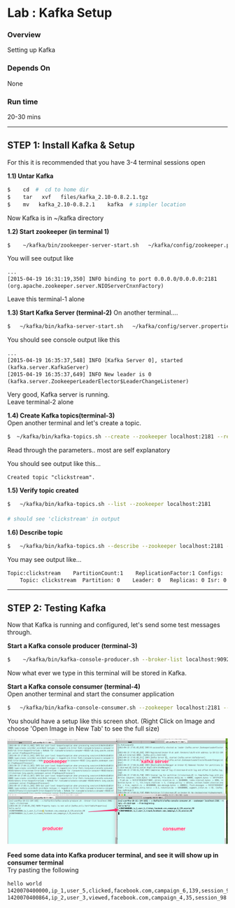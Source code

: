 Lab : Kafka Setup
=================

### Overview
Setting up Kafka

### Depends On 
None

### Run time
20-30 mins


-----------------------------
STEP 1: Install Kafka & Setup
-----------------------------
For this it is recommended that you have 3-4 terminal sessions open

**1.1) Untar Kafka**
```bash
$    cd  #  cd to home dir
$    tar   xvf   files/kafka_2.10-0.8.2.1.tgz
$    mv   kafka_2.10-0.8.2.1    kafka  # simpler location
```
Now Kafka is in   ~/kafka directory


**1.2)  Start zookeeper (in terminal 1)**
```bash
$    ~/kafka/bin/zookeeper-server-start.sh   ~/kafka/config/zookeeper.properties
```

You will see output like
```
...
[2015-04-19 16:31:19,350] INFO binding to port 0.0.0.0/0.0.0.0:2181 (org.apache.zookeeper.server.NIOServerCnxnFactory)
```
Leave this terminal-1 alone


**1.3) Start Kafka Server (terminal-2)**
On another terminal....
```bash
$   ~/kafka/bin/kafka-server-start.sh   ~/kafka/config/server.properties
```

You should see console output like this
```
...
[2015-04-19 16:35:37,548] INFO [Kafka Server 0], started (kafka.server.KafkaServer)
[2015-04-19 16:35:37,649] INFO New leader is 0 (kafka.server.ZookeeperLeaderElector$LeaderChangeListener)
```

Very good, Kafka server is running.  
Leave terminal-2 alone


**1.4) Create Kafka topics(terminal-3)**  
Open another terminal and let's create a topic.
```bash
$  ~/kafka/bin/kafka-topics.sh --create --zookeeper localhost:2181 --replication-factor 1 --partitions 1 --topic clickstream
```
Read through the parameters.. most are self explanatory

You should see output like this...
```
Created topic "clickstream".
```

**1.5) Verify topic created**
```bash
$   ~/kafka/bin/kafka-topics.sh --list --zookeeper localhost:2181

# should see 'clickstream' in output
```

**1.6) Describe topic**
```bash
$   ~/kafka/bin/kafka-topics.sh --describe --zookeeper localhost:2181 --topic clickstream
```

You may see output like...
```
Topic:clickstream    PartitionCount:1    ReplicationFactor:1 Configs:
    Topic: clickstream  Partition: 0    Leader: 0   Replicas: 0 Isr: 0
```


---------------------
STEP 2: Testing Kafka
----------------------
Now that Kafka is running and configured, let's send some test messages through.

**Start a Kafka console producer (terminal-3)**
```bash
$    ~/kafka/bin/kafka-console-producer.sh --broker-list localhost:9092 --topic clickstream
```

Now what ever we type in this terminal will be stored in Kafka.

**Start a Kafka console consumer (terminal-4)**   
Open another terminal and start the consumer application
```bash
$   ~/kafka/bin/kafka-console-consumer.sh --zookeeper localhost:2181 --topic clickstream  --from-beginning
```


You should have a setup like this screen shot.  (Right Click on Image and choose 'Open Image in New Tab' to see the full size)

![Kafka setup](../../images/kafka1.png)

**Feed some data into Kafka producer terminal,  and see it will show up in consumer terminal**  
Try pasting the following
```
hello world
1420070400000,ip_1,user_5,clicked,facebook.com,campaign_6,139,session_98
1420070400864,ip_2,user_3,viewed,facebook.com,campaign_4,35,session_98
```


